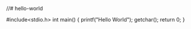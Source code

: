 //# hello-world


#include<stdio.h>
int main()
{
  printf("Hello World");
  getchar();
  return 0;
}


